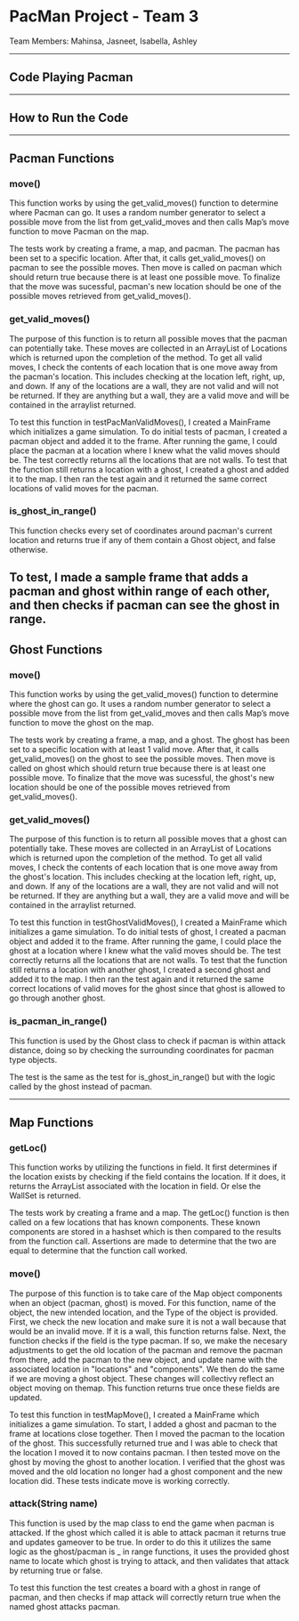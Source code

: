 # PacMan Project - Team 3
Team Members: Mahinsa, Jasneet, Isabella, Ashley

---
## Code Playing Pacman

---
## How to Run the Code


---
## Pacman Functions

### move()
This function works by using the get_valid_moves() function to determine where Pacman can go. It uses a random number generator to select a possible move from the list from get_valid_moves and then calls Map’s move function to move Pacman on the map.

The tests work by creating a frame, a map, and pacman. The pacman has been set to a specific location. After that, it calls get_valid_moves() on pacman to see the possible moves. Then move is called on pacman which should return true because there is at least one possible move. To finalize that the move was sucessful, pacman's new location should be one of the possible moves retrieved from get_valid_moves().

### get_valid_moves()
The purpose of this function is to return all possible moves that the pacman can potentially take. These moves are collected in an ArrayList of Locations which is returned upon the completion of the method. To get all valid moves, I check the contents of each location that is one move away from the pacman's location. This includes checking at the location left, right, up, and down. If any of the locations are a wall, they are not valid and will not be returned. If they are anything but a wall, they are a valid move and will be contained in the arraylist returned.

To test this function in testPacManValidMoves(), I created a MainFrame which initializes a game simulation. To do initial tests of pacman, I created a pacman object and added it to the frame. After running the game, I could place the pacman at a location where I knew what the valid moves should be. The test correctly returns all the locations that are not walls. To test that the function still returns a location with a ghost, I created a ghost and added it to the map. I then ran the test again and it returned the same correct locations of valid moves for the pacman.

### is_ghost_in_range()
This function checks every set of coordinates around pacman's current location and returns true if any of them contain a Ghost object, and false otherwise.

To test, I made a sample frame that adds a pacman and ghost within range of each other, and then checks if pacman can see the ghost in range.
---
## Ghost Functions

### move()
This function works by using the get_valid_moves() function to determine where the ghost can go. It uses a random number generator to select a possible move from the list from get_valid_moves and then calls Map’s move function to move the ghost on the map.

The tests work by creating a frame, a map, and a ghost. The ghost has been set to a specific location with at least 1 valid move. After that, it calls get_valid_moves() on the ghost to see the possible moves. Then move is called on ghost which should return true because there is at least one possible move. To finalize that the move was sucessful, the ghost's new location should be one of the possible moves retrieved from get_valid_moves().


### get_valid_moves()
The purpose of this function is to return all possible moves that a ghost can potentially take. These moves are collected in an ArrayList of Locations which is returned upon the completion of the method. To get all valid moves, I check the contents of each location that is one move away from the ghost's location. This includes checking at the location left, right, up, and down. If any of the locations are a wall, they are not valid and will not be returned. If they are anything but a wall, they are a valid move and will be contained in the arraylist returned.

To test this function in testGhostValidMoves(), I created a MainFrame which initializes a game simulation. To do initial tests of ghost, I created a pacman object and added it to the frame. After running the game, I could place the ghost at a location where I knew what the valid moves should be. The test correctly returns all the locations that are not walls. To test that the function still returns a location with another ghost, I created a second ghost and added it to the map. I then ran the test again and it returned the same correct locations of valid moves for the ghost since that ghost is allowed to go through another ghost.

### is_pacman_in_range()
This function is used by the Ghost class to check if pacman is within attack distance, doing so by checking the surrounding coordinates for pacman type objects.

The test is the same as the test for is_ghost_in_range() but with the logic called by the ghost instead of pacman.

---
## Map Functions
### getLoc()
This function works by utilizing the functions in field. It first determines if the location exists by checking if the field contains the location. If it does, 
it returns the ArrayList associated with the location in field. Or else the WallSet is returned.

The tests work by creating a frame and a map. The getLoc() function is then called on a few locations that has known components. These known components are stored in a hashset which is then compared to the results from the function call. Assertions are made to determine that the two are equal to determine that the function call worked.


### move()
The purpose of this function is to take care of the Map object components when an object (pacman, ghost) is moved. For this function, name of the object, the new intended location, and the Type of the object is provided. First, we check the new location and make sure it is not a wall because that would be an invalid move. If it is a wall, this function returns false. Next, the function checks if the field is the type pacman. If so, we make the necesary adjustments to get the old location of the pacman and remove the pacman from there, add the pacman to the new object, and update name with the associated location in "locations" and "components". We then do the same if we are moving a ghost object. These changes will collectivy reflect an object moving on themap. This function returns true once these fields are updated. 

To test this function in testMapMove(), I created a MainFrame which initializes a game simulation. To start, I added a ghost and pacman to the frame at locations close together. Then I moved the pacman to the location of the ghost. This successfully returned true and I was able to check that the location I moved it to now contains pacman. I then tested move on the ghost by moving the ghost to another location. I verified that the ghost was moved and the old location no longer had a ghost component and the new location did. These tests indicate move is working correctly.

### attack(String name)
This function is used by the map class to end the game when pacman is attacked. If the ghost which called it is able to attack pacman it returns true and updates gameover to be true. In order to do this it utilizes the same logic as the ghost/pacman is _ in range functions, it uses the provided ghost name to locate which ghost is trying to attack, and then validates that attack by returning true or false.

To test this function the test creates a board with a ghost in range of pacman, and then checks if map attack will correctly return true when the named ghost attacks pacman.
